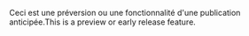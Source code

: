 <span data-ttu-id="410be-101">Ceci est une préversion ou une fonctionnalité d'une publication anticipée.</span><span class="sxs-lookup"><span data-stu-id="410be-101">This is a preview or early release feature.</span></span>